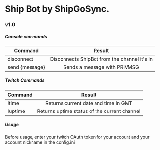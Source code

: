 # Ship Bot by ShipGoSync.
### v1.0
##### Console commands
| Command       | Result        |
| ------------- |:-------------:|
| disconnect         | Disconnects ShipBot from the channel it's in |
| send {message}     | Sends a message with PRIVMSG |

##### Twitch Commands
| Command       | Result        |
| ------------- |:-------------:|
| !time         | Returns current date and time in GMT |
| !uptime       | Returns uptime status of the current channel |

##### Usage
Before usage, enter your twitch OAuth token for your account and your account nickname in the config.ini
